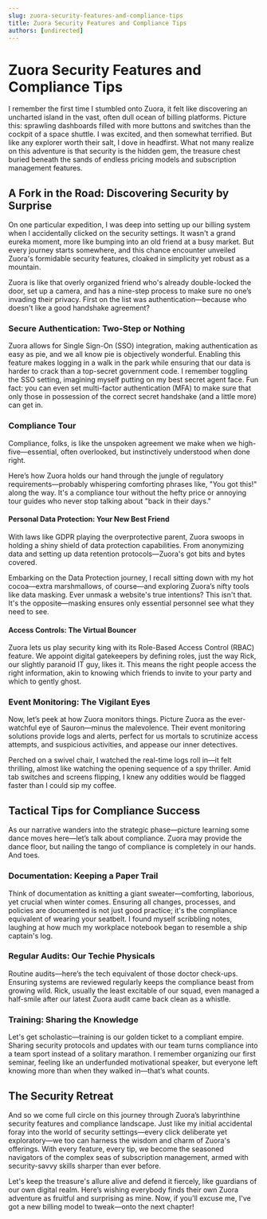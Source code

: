 ```yaml
---
slug: zuora-security-features-and-compliance-tips
title: Zuora Security Features and Compliance Tips
authors: [undirected]
---
```



# Zuora Security Features and Compliance Tips

I remember the first time I stumbled onto Zuora, it felt like discovering an uncharted island in the vast, often dull ocean of billing platforms. Picture this: sprawling dashboards filled with more buttons and switches than the cockpit of a space shuttle. I was excited, and then somewhat terrified. But like any explorer worth their salt, I dove in headfirst. What not many realize on this adventure is that security is the hidden gem, the treasure chest buried beneath the sands of endless pricing models and subscription management features.

## A Fork in the Road: Discovering Security by Surprise

On one particular expedition, I was deep into setting up our billing system when I accidentally clicked on the security settings. It wasn't a grand eureka moment, more like bumping into an old friend at a busy market. But every journey starts somewhere, and this chance encounter unveiled Zuora's formidable security features, cloaked in simplicity yet robust as a mountain. 

Zuora is like that overly organized friend who's already double-locked the door, set up a camera, and has a nine-step process to make sure no one’s invading their privacy. First on the list was authentication—because who doesn't like a good handshake agreement?

### Secure Authentication: Two-Step or Nothing

Zuora allows for Single Sign-On (SSO) integration, making authentication as easy as pie, and we all know pie is objectively wonderful. Enabling this feature makes logging in a walk in the park while ensuring that our data is harder to crack than a top-secret government code. I remember toggling the SSO setting, imagining myself putting on my best secret agent face. Fun fact: you can even set multi-factor authentication (MFA) to make sure that only those in possession of the correct secret handshake (and a little more) can get in.

### Compliance Tour

Compliance, folks, is like the unspoken agreement we make when we high-five—essential, often overlooked, but instinctively understood when done right.

Here’s how Zuora holds our hand through the jungle of regulatory requirements—probably whispering comforting phrases like, "You got this!" along the way. It's a compliance tour without the hefty price or annoying tour guides who never stop talking about "back in their days."

#### Personal Data Protection: Your New Best Friend

With laws like GDPR playing the overprotective parent, Zuora swoops in holding a shiny shield of data protection capabilities. From anonymizing data and setting up data retention protocols—Zuora's got bits and bytes covered.

Embarking on the Data Protection journey, I recall sitting down with my hot cocoa—extra marshmallows, of course—and exploring Zuora’s nifty tools like data masking. Ever unmask a website's true intentions? This isn't that. It's the opposite—masking ensures only essential personnel see what they need to see. 

#### Access Controls: The Virtual Bouncer

Zuora lets us play security king with its Role-Based Access Control (RBAC) feature. We appoint digital gatekeepers by defining roles, just the way Rick, our slightly paranoid IT guy, likes it. This means the right people access the right information, akin to knowing which friends to invite to your party and which to gently ghost. 

### Event Monitoring: The Vigilant Eyes

Now, let’s peek at how Zuora monitors things. Picture Zuora as the ever-watchful eye of Sauron—minus the malevolence. Their event monitoring solutions provide logs and alerts, perfect for us mortals to scrutinize access attempts, and suspicious activities, and appease our inner detectives.

Perched on a swivel chair, I watched the real-time logs roll in—it felt thrilling, almost like watching the opening sequence of a spy thriller. Amid tab switches and screens flipping, I knew any oddities would be flagged faster than I could sip my coffee.

## Tactical Tips for Compliance Success

As our narrative wanders into the strategic phase—picture learning some dance moves here—let’s talk about compliance. Zuora may provide the dance floor, but nailing the tango of compliance is completely in our hands. And toes.

### Documentation: Keeping a Paper Trail

Think of documentation as knitting a giant sweater—comforting, laborious, yet crucial when winter comes. Ensuring all changes, processes, and policies are documented is not just good practice; it's the compliance equivalent of wearing your seatbelt. I found myself scribbling notes, laughing at how much my workplace notebook began to resemble a ship captain's log.

### Regular Audits: Our Techie Physicals

Routine audits—here’s the tech equivalent of those doctor check-ups. Ensuring systems are reviewed regularly keeps the compliance beast from growing wild. Rick, usually the least excitable of our squad, even managed a half-smile after our latest Zuora audit came back clean as a whistle.

### Training: Sharing the Knowledge

Let's get scholastic—training is our golden ticket to a compliant empire. Sharing security protocols and updates with our team turns compliance into a team sport instead of a solitary marathon. I remember organizing our first seminar, feeling like an underfunded motivational speaker, but everyone left knowing more than when they walked in—that’s what counts.

## The Security Retreat

And so we come full circle on this journey through Zuora’s labyrinthine security features and compliance landscape. Just like my initial accidental foray into the world of security settings—every click deliberate yet exploratory—we too can harness the wisdom and charm of Zuora's offerings. With every feature, every tip, we become the seasoned navigators of the complex seas of subscription management, armed with security-savvy skills sharper than ever before. 

Let's keep the treasure's allure alive and defend it fiercely, like guardians of our own digital realm. Here’s wishing everybody finds their own Zuora adventure as fruitful and surprising as mine. Now, if you'll excuse me, I've got a new billing model to tweak—onto the next chapter!